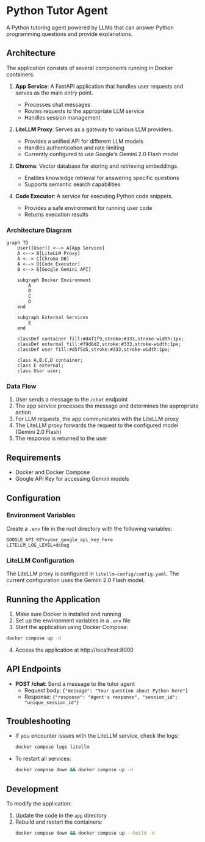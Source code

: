 # Python Tutor Agent

A Python tutoring agent powered by LLMs that can answer Python programming questions and provide explanations.

## Architecture

The application consists of several components running in Docker containers:

1. **App Service**: A FastAPI application that handles user requests and serves as the main entry point.
   - Processes chat messages
   - Routes requests to the appropriate LLM service
   - Handles session management

2. **LiteLLM Proxy**: Serves as a gateway to various LLM providers.
   - Provides a unified API for different LLM models
   - Handles authentication and rate limiting
   - Currently configured to use Google's Gemini 2.0 Flash model

3. **Chroma**: Vector database for storing and retrieving embeddings.
   - Enables knowledge retrieval for answering specific questions
   - Supports semantic search capabilities

4. **Code Executor**: A service for executing Python code snippets.
   - Provides a safe environment for running user code
   - Returns execution results

### Architecture Diagram

```mermaid
graph TD
    User([User]) <--> A[App Service]
    A <--> B[LiteLLM Proxy]
    A <--> C[Chroma DB]
    A <--> D[Code Executor]
    B <--> E[Google Gemini API]
    
    subgraph Docker Environment
        A
        B
        C
        D
    end
    
    subgraph External Services
        E
    end
    
    classDef container fill:#d4f1f9,stroke:#333,stroke-width:1px;
    classDef external fill:#f9d6d2,stroke:#333,stroke-width:1px;
    classDef user fill:#d5f5d5,stroke:#333,stroke-width:1px;
    
    class A,B,C,D container;
    class E external;
    class User user;
```

### Data Flow

1. User sends a message to the `/chat` endpoint
2. The app service processes the message and determines the appropriate action
3. For LLM requests, the app communicates with the LiteLLM proxy
4. The LiteLLM proxy forwards the request to the configured model (Gemini 2.0 Flash)
5. The response is returned to the user

## Requirements

- Docker and Docker Compose
- Google API Key for accessing Gemini models

## Configuration

### Environment Variables

Create a `.env` file in the root directory with the following variables:

```
GOOGLE_API_KEY=your_google_api_key_here
LITELLM_LOG_LEVEL=debug
```

### LiteLLM Configuration

The LiteLLM proxy is configured in `litellm-config/config.yaml`. The current configuration uses the Gemini 2.0 Flash model.

## Running the Application

1. Make sure Docker is installed and running
2. Set up the environment variables in a `.env` file
3. Start the application using Docker Compose:

```bash
docker compose up -d
```

4. Access the application at http://localhost:8000

## API Endpoints

- **POST /chat**: Send a message to the tutor agent
  - Request body: `{"message": "Your question about Python here"}`
  - Response: `{"response": "Agent's response", "session_id": "unique_session_id"}`

## Troubleshooting

- If you encounter issues with the LiteLLM service, check the logs:
  ```bash
  docker compose logs litellm
  ```

- To restart all services:
  ```bash
  docker compose down && docker compose up -d
  ```

## Development

To modify the application:

1. Update the code in the `app` directory
2. Rebuild and restart the containers:
   ```bash
   docker compose down && docker compose up --build -d
   ```